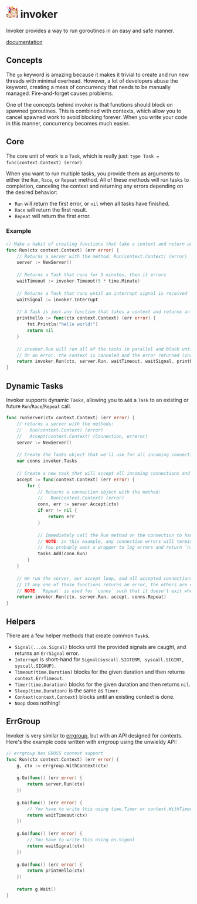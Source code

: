 # ![](docs/invoker.png) invoker
Invoker provides a way to run goroutines in an easy and safe manner.

[documentation](https://pkg.go.dev/github.com/kixelated/invoker)

## Concepts

The `go` keyword is amazing because it makes it trivial to create and run new threads with minimal overhead. However, a lot of developers abuse the keyword, creating a mess of concurrency that needs to be manually managed. Fire-and-forget causes problems.

One of the concepts behind invoker is that functions should block on spawned goroutines. This is combined with contexts, which allow you to cancel spawned work to avoid blocking forever. When you write your code in this manner, concurrency becomes much easier.

## Core
The core unit of work is a `Task`, which is really just: `type Task = func(context.Context) (error)`

When you want to run multiple tasks, you provide them as arguments to either the `Run`, `Race`, or `Repeat` method. All of these methods will run tasks to completion, canceling the context and returning any errors depending on the desired behavior:

* `Run` will return the first error, or `nil` when all tasks have finished.
* `Race` will return the first result.
* `Repeat` will return the first error.

### Example
```go
// Make a habit of creating functions that take a context and return an error!
func Run(ctx context.Context) (err error) {
	// Returns a server with the method: Run(context.Context) (error)
	server := NewServer()

	// Returns a Task that runs for 5 minutes, then it errors
	waitTimeout := invoker.Timeout(5 * time.Minute)

	// Returns a Task that runs until an interrupt signal is received
	waitSignal := invoker.Interrupt

	// A Task is just any function that takes a context and returns an error
	printHello := func(ctx context.Context) (err error) {
		fmt.Println("hello world!")
		return nil
	}

	// invoker.Run will run all of the tasks in parallel and block until they all return.
	// On an error, the context is canceled and the error returned (once all functions have returned).
	return invoker.Run(ctx, server.Run, waitTimeout, waitSignal, printHello)
}
```

## Dynamic Tasks
Invoker supports dynamic `Tasks`, allowing you to `Add` a `Task` to an existing or future `Run`/`Race`/`Repeat` call.

```go
func runServer(ctx context.Context) (err error) {
	// returns a server with the methods:
	//   Run(context.Context) (error)
	//   Accept(context.Context) (Connection, erreror)
	server := NewServer()

	// Create the Tasks object that we'll use for all incoming connections
	var conns invoker.Tasks

	// Create a new task that will accept all incoming connections and make sure Run is called.
	accept := func(context.Context) (err error) {
		for {
			// Returns a connection object with the method:
			//   Run(context.Context) (error)
			conn, err := server.Accept(ctx)
			if err != nil {
				return err
			}

			// Immediately call the Run method on the connection to handle any per-connection state.
			// NOTE: in this example, any connection errors will terminate the server.
			// You probably want a wrapper to log errors and return `nil` instead.
			tasks.Add(conn.Run)
		}
	}

	// We run the server, our accept loop, and all accepted connections.
	// If any one of these functions returns an error, the others are cancelled.
	// NOTE: `Repeat` is used for `conns` such that it doesn't exit when there are no outstanding connections.
	return invoker.Run(ctx, server.Run, accept, conns.Repeat)
}
```

## Helpers
There are a few helper methods that create common `Task`s.

* `Signal(...os.Signal)` blocks until the provided signals are caught, and returns an `ErrSignal` error.
* `Interrupt` is short-hand for `Signal(syscall.SIGTERM, syscall.SIGINT, syscall.SIGHUP)`.
* `Timeout(time.Duration)` blocks for the given duration and then returns `context.ErrTimeout`.
* `Timer(time.Duration)` blocks for the given duration and then returns `nil`.
* `Sleep(time.Duration)` is the same as `Timer`.
* `Context(context.Context)` blocks until an existing context is done.
* `Noop` does nothing!

## ErrGroup
Invoker is very similar to [errgroup](https://godoc.org/golang.org/x/sync/errgroup), but with an API designed for contexts. Here's the example code written with errgroup using the unwieldy API:

```go
// errgroup has GROSS context support
func Run(ctx context.Context) (err error) {
	g, ctx := errgroup.WithContext(ctx)

	g.Go(func() (err error) {
		return server.Run(ctx)
	})

	g.Go(func() (err error) {
		// You have to write this using time.Timer or context.WithTimeout
		return waitTimeout(ctx)
	})

	g.Go(func() (err error) {
		// You have to write this using os.Signal
		return waitSignal(ctx)
	})

	g.Go(func() (err error) {
		return printHello(ctx)
	})

	return g.Wait()
}
```
